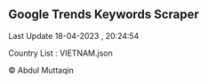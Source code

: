

## Google Trends Keywords Scraper 
 
Last Update 18-04-2023 , 20:24:54

Country List :
VIETNAM.json



© Abdul Muttaqin 
